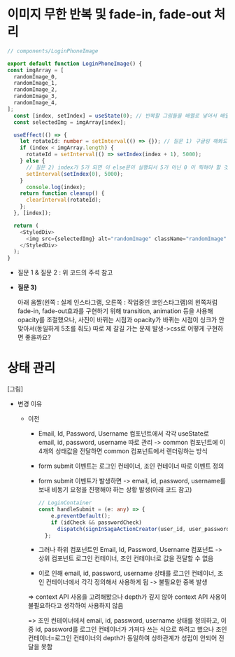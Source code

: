 # 이미지 무한 반복 및 fade-in, fade-out 처리

```typescript
// components/LoginPhoneImage

export default function LoginPhoneImage() {
const imgArray = [
  randomImage_0,
  randomImage_1,
  randomImage_2,
  randomImage_3,
  randomImage_4,
];
  const [index, setIndex] = useState(0); // 반복할 그림들을 배열로 넣어서 배열의 인덱스를 useState로 관리
  const selectedImg = imgArray[index];

  useEffect(() => {
    let rotateId: number = setInterval(() => {}); // 질문 1) 구글링 해봐도 setInterval type정의를 못 찾겠던데 setInterval 타입 정의는 이런 식으로 하면 되나요?(현재까지 오류는 안남)
    if (index < imgArray.length) {
      rotateId = setInterval(() => setIndex(index + 1), 5000);
    } else {
      // 질문 2) index가 5가 되면 이 else문이 실행되서 5가 아닌 0 이 찍혀야 할 것 같은데, 5가 찍히자마자 바로 0이 찍힘. 그 외에 1~4는 5초마다 순차적으로 찍힘
      setInterval(setIndex(0), 5000); 
    }
      console.log(index);
    return function cleanup() {
      clearInterval(rotateId);
    };
  }, [index]);

  return (
    <StyledDiv>
      <img src={selectedImg} alt="randomImage" className="randomImage" />
    </StyledDiv>
  );
}
```



* 질문 1 & 질문 2 : 위 코드의 주석 참고

* **질문 3)**

  아래 움짤(왼쪽 : 실제 인스타그램, 오른쪽 : 작업중인 코인스타그램)의 왼쪽처럼 fade-in, fade-out효과를 구현하기 위해 transition, animation 등을 사용해 opacity를 조절했으나, 사진이 바뀌는 시점과 opacity가 바뀌는 시점이 싱크가 안맞아서(동일하게 5초를 줘도) 따로 제 갈길 가는 문제 발생->css로 어떻게 구현하면 좋을까요?

# 상태 관리

[그림]

* 변경 이유

  * 이전

    * Email, Id, Password, Username 컴포넌트에서 각각 useState로 email, id, password, username  따로 관리 -> common 컴포넌트에 이 4개의 상태값을 전달하면 common 컴포넌트에서 렌더링하는 방식

    * form submit 이벤트는 로그인 컨테이너, 조인 컨테이너 따로 이벤트 정의

    * form submit 이벤트가 발생하면 -> email, id, password, username를 보내 비동기 요청을 진행해야 하는 상황 발생(아래 코드 참고)

      ```typescript
      // LoginContainer  
      const handleSubmit = (e: any) => {
          e.preventDefault();
          if (idCheck && passwordCheck)
            dispatch(signInSagaActionCreator(user_id, user_password));
        };
      ```

    * 그러나 하위 컴포넌트인 Email, Id, Password, Username 컴포넌트 -> 상위 컴포넌트 로그인 컨테이너, 조인 컨테이너로 값을 전달할 수 없음
    * 이로 인해 email, id, password, username 상태를 로그인 컨테이너, 조인 컨테이너에서 각각 정의해서 사용하게 됨 -> 불필요한 중복 발생

    => context API 사용을 고려해봤으나 depth가 깊지 않아 context API 사용이 불필요하다고 생각하여 사용하지 않음

    => 조인 컨테이너에서 email, id, password, username 상태를 정의하고, 이 중 id, password를 로그인 컨테이너가 가져다 쓰는 식으로 하려고 했으나 조인 컨테이너=로그인 컨테이너의 depth가 동일하여 상하관계가 성립이 안되어 전달을 못함